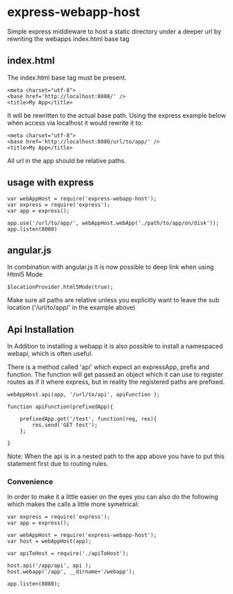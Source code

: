 express-webapp-host
===================

Simple express middleware to host a static directory under a deeper url by rewriting the webapps index.html base tag

## index.html

The index.html base tag must be present.

    <meta charset="utf-8">
    <base href='http://localhost:8888/' />
    <title>My App</title>

It will be rewritten to the actual base path. Using the express example below when access via localhost it would rewrite it to:

    <meta charset="utf-8">
    <base href='http://localhost:8080/url/to/app/' />
    <title>My App</title>

All url in the app should be relative paths.

## usage with express

    var webAppHost = require('express-webapp-host');
    var express = require('express');
    var app = express();

    app.use('/url/to/app/', webAppHost.webApp('./path/to/app/on/disk'));
    app.listen(8080)

## angular.js

In combination with angular.js it is now possible to deep link when using Html5 Mode
    
    $locationProvider.html5Mode(true);

Make sure all paths are relative unless you explicitly want to leave the sub location ('/url/to/app/' in the example above)



## Api Installation

In Addition to installing a webapp it is also possible to install a namespaced webapi, which is often useful. 

There is a method called 'api' which expect an expressApp, prefix and function. The function will get passed an object which
it can use to register routes as if it where express, but in reality the registered paths are prefixed.

    
    webAppHost.api(app, '/url/to/api', apiFunction );
    
    function apiFunction(prefixedApp){
    
        prefixedApp.get('/test', function(req, res){
            res.send('GET test');
        };
        
    }
    
Note: When the api is in a nested path to the app above you have to put this statement first due to routing rules.


### Convenience 

In order to make it a little easier on the eyes you can also do the following which makes the calls a little
more symetrical:

    var express = require('express');
    var app = express();
    
    var webAppHost = require('express-webapp-host');
    var host = webAppHost(app);

    var apiToHost = require('./apiToHost');

    host.api('/app/api', api );
    host.webapp('/app', __dirname+'/webapp');

    app.listen(8080);






